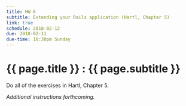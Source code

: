```yaml
---
title: HW 6
subtitle: Extending your Rails application (Hartl, Chapter 5)
link: true
schedule: 2018-02-12
due: 2018-02-11
due-time: 10:30pm Sunday
---
```

# {{ page.title }} : {{ page.subtitle }}

Do all of the exercises in Hartl, Chapter 5.

_Additional instructions forthcoming._
